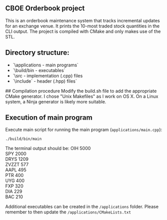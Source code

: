 ## CBOE Orderbook project

This is an orderbook maintenance system that tracks incremental updates for an exchange venue. It prints the 10-most traded stock quantities in the CLI output.
The project is compiled with CMake and only makes use of the STL.

## Directory structure:
<ul>
<li> `\applications - main programs`</li>
<li>`\build/bin - executables`</li>
<li>`\src - implementation (.cpp) files</li>
<li>`\include` - header (.hpp) files`</li>
</ul>
## Compilation procedure
Modify the build.sh file to add the appropriate CMake generator. I chose "Unix Makefiles" as I work on OS X. On a Linux system, a Ninja generator is likely more suitable.

## Execution of main program
Execute main script for running the main program (`applications/main.cpp`):

`./build/bin/main`

The terminal output should be:
OIH   	5000<br>
SPY   	2000<br>
DRYS  	1209<br>
ZVZZT 	577<br>
AAPL  	495<br>
PTR   	400<br>
UYG   	400<br>
FXP   	320<br>
DIA   	229<br>
BAC   	210<br>

Additional executables can be created in the `/applications` folder. Please remember to then update the `/applications/CMakeLists.txt`
